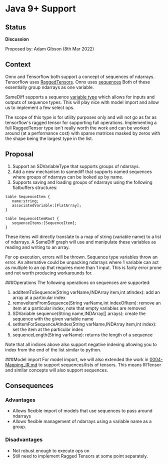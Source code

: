 # Java 9+ Support

## Status
**Discussion**

Proposed by: Adam Gibson (8th Mar 2022)


## Context

Onnx and Tensorflow both support a concept of sequences of ndarrays.
Tensorflow uses [RaggedTensors](https://www.tensorflow.org/guide/ragged_tensor).
Onnx uses [sequences](https://github.com/onnx/onnx/blob/main/docs/IR.md)
Both of these essentially group ndarrays as one variable.

SameDiff supports a sequence [variable type](https://github.com/eclipse/deeplearning4j/blob/4766032444de8e0c2c3389270576bb6e7c466211/nd4j/nd4j-backends/nd4j-api-parent/nd4j-api/src/main/java/org/nd4j/autodiff/samediff/VariableType.java#L28)
which allows for inputs and outputs of sequence types.
This will play nice with model import and allow us to implement a few select ops.

The scope of this type is for utility purposes only and will not go as far as tensorflow's ragged tensor
for supporting full operations. Implementing a full RaggedTensor type isn't really worth the work 
and can be worked around (at a performance cost) with sparse matrices
masked by zeros with the shape being the largest type in the list.


## Proposal

1. Support an SDVariableType that supports groups of ndarrays.
2. Add a new mechanism to samediff  that supports named sequences where groups of ndarrays can be looked up by name.
3. Supports saving and loading groups of ndarrays using the following flatbuffers structures:
```
table SequenceItem {
   name:string;
   associatedVariable:[FlatArray];
}

table SequenceItemRoot {
   sequenceItems:[SequenceItem];
}
```

These items will directly translate to a map of string (variable name) to a list of ndarrays.
A SameDiff graph will use and manipulate these variables as reading and writing to an array.

For op execution, errors will be thrown. Sequence type variables throw an error.
An alternative could be unpacking ndarrays where 1 variable can act as multiple to an op that requires
more than 1 input. This is fairly error prone and not worth producing workarounds for.


###Operations
The following operations on sequences are supported:
1. addItemToSequence(String varName,INDArray item,int atIndex): add an array at a particular index
2. removeItemFromSequence(String varName,int indexOfItem): remove an item at a particular index, note that empty variables are removed
3. SDVariable sequence(String name,INDArray[] arrays): create the sequence with the given variable name
4. setItemForSequenceAtIndex(String varName,INDArray item,int index): set the item  at the particular index
5. sequenceLength(String varName): returns the length of a sequence


Note that all indices above also support negative indexing allowing you to index from the end of the list similar
to python.

###Model import
For model import, we will also extended the work in [0004-Mapping_IR.md](0004-Mapping_IR.md)
to support sequences/lists of tensors. This means IRTensor and similar concepts will also support sequences.

## Consequences

### Advantages

* Allows flexible import of models that use sequences to pass around ndarrays
* Allows flexible management of ndarrays using a variable name as a group.


### Disadvantages
* Not robust enough to execute ops on
* Still need to implement Ragged Tensors at some point separately.